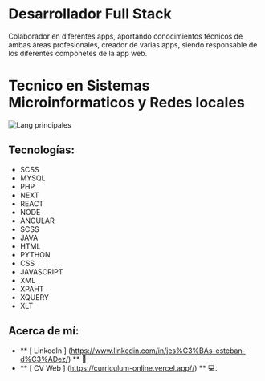 # Desarrollador Full Stack 
Colaborador en diferentes apps, aportando conocimientos técnicos de ambas áreas profesionales, creador de varias apps, siendo responsable de los diferentes componetes de la app web.
# Tecnico en Sistemas Microinformaticos y Redes locales
![Lang principales](https://github-readme-stats.vercel.app/api/top-langs/?username=jesusestebandiez&theme=tokyonight)
##  Tecnologías:
- SCSS
- MYSQL
- PHP
- NEXT
- REACT
- NODE
- ANGULAR
- SCSS
- JAVA
- HTML
- PYTHON
- CSS
- JAVASCRIPT
- XML
- XPAHT
- XQUERY
- XLT
##  Acerca de mí:
-  ** [ LinkedIn ] (https://www.linkedin.com/in/jes%C3%BAs-esteban-d%C3%ADez/) ** 🏢️
-  ** [ CV Web ] (https://curriculum-online.vercel.app//) ** 💻.
